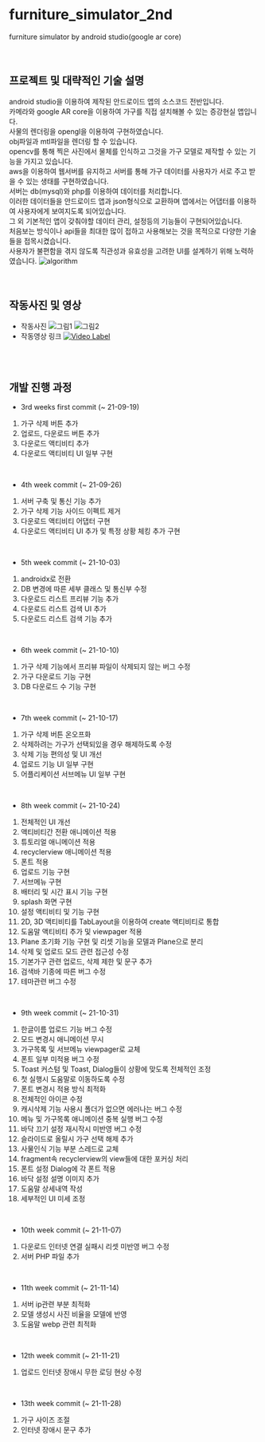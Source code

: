 # furniture_simulator_2nd
furniture simulator by android studio(google ar core)
</br>  
</br>  

## 프로젝트 및 대략적인 기술 설명
android studio을 이용하여 제작된 안드로이드 앱의 소스코드 전반입니다.   
카메라와 google AR core을 이용하여 가구를 직접 설치해볼 수 있는 증강현실 앱입니다.   
사물의 렌더링을 opengl을 이용하여 구현하였습니다.   
obj파일과 mtl파일을 렌더링 할 수 있습니다.   
opencv를 통해 찍은 사진에서 물체를 인식하고 그것을 가구 모델로 제작할 수 있는 기능을 가지고 있습니다.   
aws을 이용하여 웹서버를 유지하고 서버를 통해 가구 데이터를 사용자가 서로 주고 받을 수 있는 생태를 구현하였습니다.   
서버는 db(mysql)와 php를 이용하여 데이터를 처리합니다.   
이러한 데이터들을 안드로이드 앱과 json형식으로 교환하며 앱에서는 어댑터를 이용하여 사용자에게 보여지도록 되어있습니다.   
그 외 기본적인 앱이 갖춰야할 데이터 관리, 설정등의 기능들이 구현되어있습니다.   
처음보는 방식이나 api들을 최대한 많이 접하고 사용해보는 것을 목적으로 다양한 기술들을 접목시켰습니다.   
사용자가 불편함을 겪지 않도록 직관성과 유효성을 고려한 UI를 설계하기 위해 노력하였습니다.
![algorithm](https://user-images.githubusercontent.com/70496139/140528113-82501113-f82d-4902-b309-b4c67912685c.png)
</br>  
</br>  
  
## 작동사진 및 영상  
* 작동사진
![그림1](https://user-images.githubusercontent.com/70496139/156913339-ccadf46d-f2e9-4340-8d87-488773cf53c0.png)
![그림2](https://user-images.githubusercontent.com/70496139/156913345-9dbb46ab-09b2-4a42-a4ab-e7b94a6e82db.png)
* 작동영상 링크
[![Video Label](https://user-images.githubusercontent.com/70496139/156912991-62fa79b8-5287-4c10-ba4c-fc53127e3c15.png)](https://www.youtube.com/watch?v=zwWGH8HwvcU)
</br>  
</br>  
   
## 개발 진행 과정
- 3rd weeks first commit (~ 21-09-19)
1. 가구 삭제 버튼 추가
2. 업로드, 다운로드 버튼 추가
3. 다운로드 액티비티 추가
4. 다운로드 액티비티 UI 일부 구현
</br>   

- 4th week commit (~ 21-09-26)
1. 서버 구축 및 통신 기능 추가
2. 가구 삭제 기능 사이드 이펙트 제거
3. 다운로드 액티비티 어댑터 구현
4. 다운로드 액티비티 UI 추가 및 특정 상황 체킹 추가 구현
</br>  

- 5th week commit (~ 21-10-03)
1. androidx로 전환
2. DB 변경에 따른 세부 클래스 및 통신부 수정
3. 다운로드 리스트 프리뷰 기능 추가
4. 다운로드 리스트 검색 UI 추가
5. 다운로드 리스트 검색 기능 추가
</br>  

- 6th week commit (~ 21-10-10)
1. 가구 삭제 기능에서 프리뷰 파일이 삭제되지 않는 버그 수정
2. 가구 다운로드 기능 구현
3. DB 다운로드 수 기능 구현
</br>  

- 7th week commit (~ 21-10-17)
1. 가구 삭제 버튼 온오프화
2. 삭제하려는 가구가 선택되있을 경우 해제하도록 수정
3. 삭제 기능 편의성 및 UI 개선
4. 업로드 기능 UI 일부 구현
5. 어플리케이션 서브메뉴 UI 일부 구현
</br>  

- 8th week commit (~ 21-10-24)
1. 전체적인 UI 개선
2. 액티비티간 전환 애니메이션 적용
3. 튜토리얼 애니메이션 적용
4. recyclerview 애니메이션 적용
5. 폰트 적용
6. 업로드 기능 구현
7. 서브메뉴 구현
8. 배터리 및 시간 표시 기능 구현
9. splash 화면 구현
10. 설정 액티비티 및 기능 구현
11. 2D, 3D 액티비티를 TabLayout을 이용하여 create 액티비티로 통합
12. 도움말 액티비티 추가 및 viewpager 적용
13. Plane 초기화 기능 구현 및 리셋 기능을 모델과 Plane으로 분리
14. 삭제 및 업로드 모드 관련 접근성 수정
15. 기본가구 관련 업로드, 삭제 제한 및 문구 추가
16. 검색바 기종에 따른 버그 수정
17. 테마관련 버그 수정
</br>  

- 9th week commit (~ 21-10-31)
1. 한글이름 업로드 기능 버그 수정
2. 모드 변경시 애니메이션 무시
3. 가구목록 및 서브메뉴 viewpager로 교체
4. 폰트 일부 미적용 버그 수정
5. Toast 커스텀 및 Toast, Dialog들이 상황에 맞도록 전체적인 조정
6. 첫 실행시 도움말로 이동하도록 수정
7. 폰트 변경시 적용 방식 최적화
8. 전체적인 아이콘 수정
9. 캐시삭제 기능 사용시 폴더가 없으면 에러나는 버그 수정  
10. 메뉴 및 가구목록 애니메이션 중복 실행 버그 수정
11. 바닥 끄기 설정 재시작시 미반영 버그 수정
12. 슬라이드로 올릴시 가구 선택 해제 추가
13. 사물인식 기능 부분 스레드로 교체
14. fragment속 recyclerview의 view들에 대한 포커싱 처리
15. 폰트 설정 Dialog에 각 폰트 적용
16. 바닥 설정 설명 이미지 추가
17. 도움말 상세내역 작성
18. 세부적인 UI 미세 조정
</br>  

- 10th week commit (~ 21-11-07)
1. 다운로드 인터넷 연결 실패시 리셋 미반영 버그 수정
2. 서버 PHP 파일 추가
</br>  

- 11th week commit (~ 21-11-14)
1. 서버 ip관련 부분 최적화
2. 모델 생성시 사진 비율을 모델에 반영
3. 도움말 webp 관련  최적화
</br>  

- 12th week commit (~ 21-11-21)
1. 업로드 인터넷 장애시 무한 로딩 현상 수정
</br>  

- 13th week commit (~ 21-11-28)
1. 가구 사이즈 조절
2. 인터넷 장애시 문구 추가
</br>  
